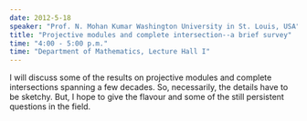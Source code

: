 ```yaml
---
date: 2012-5-18
speaker: "Prof. N. Mohan Kumar Washington University in St. Louis, USA"
title: "Projective modules and complete intersection--a brief survey"
time: "4:00 - 5:00 p.m." 
time: "Department of Mathematics, Lecture Hall I"
---
```

I will discuss some of the results on projective modules and complete intersections spanning a few decades. So, necessarily, the details have to be sketchy. But, I hope to give the flavour and some of the still persistent questions in the field.
